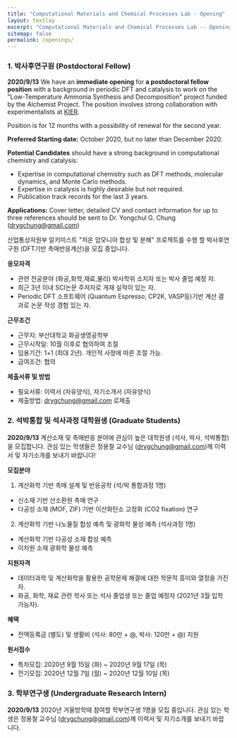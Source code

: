 ```yaml
---
title: "Computational Materials and Chemical Processes Lab - Opening"
layout: textlay
excerpt: "Computational Materials and Chemical Processes Lab -- Opening"
sitemap: false
permalink: /openings/
---
```

### **1. 박사후연구원 (Postdoctoral Fellow)**

**2020/9/13**
We have an **immediate opening** for **a postdoctoral fellow position** with a background in periodic DFT and catalysis to work on the "Low-Temperature Ammonia Synthesis and Decomposition" project funded by the Alchemist Project. The position involves strong collaboration with experimentalists at [KIER](https://www.kier.re.kr/eng/).

Position is for 12 months with a possibility of renewal for the second year.

**Preferred Starting date:** October 2020, but no later than December 2020.

**Potential Candidates** should have a strong background in computational chemistry and catalysis:
- Expertise in computational chemistry such as DFT methods, molecular dynamics, and Monte Carlo methods.
- Expertise in catalysis is highly desirable but not required.
- Publication track records for the last 3 years.

**Applications:** Cover letter, detailed CV and contact information for up to three references should be sent to Dr. Yongchul G. Chung (drygchung@gmail.com)

산업통상자원부 알키미스트 "저온 암모니아 합성 및 분해" 프로젝트를 수행 할 박사후연구원 (DFT기반 촉매반응계산)을 모집 중입니다.

**응모자격**
- 관련 전공분야 (화공,화학,재료,물리) 박사학위 소지자 또는 박사 졸업 예정 자.
- 최근 3년 이내 SCI논문 주저자로 게재 실적이 있는 자.
- Periodic DFT 소프트웨어 (Quantum Espresso, CP2K, VASP등)기반 계산 결과로 논문 작성 경험 있는 자.

**근무조건**
- 근무지: 부산대학교 화공생명공학부
- 근무시작일: 10월 이후로 협의하여 조절
- 임용기간: 1+1 (최대 2년). 개인적 사정에 따른 조절 가능.
- 급여조건: 협의

**제출서류 및 방법**
- 필요서류: 이력서 (자유양식), 자기소개서 (자유양식)
- 제출방법: drygchung@gmail.com 로제출


### **2. 석박통합 및 석사과정 대학원생 (Graduate Students)**

**2020/9/13**
계산소재 및 촉매반응 분야에 관심이 높은 대학원생 (석사, 박사, 석박통합)을 모집합니다. 관심 있는 학생들은 정용철 교수님 (drygchung@gmail.com)께 이력서 및 자기소개를 보내기 바랍니다!

**모집분야**
1. 계산화학 기반 촉매 설계 및 반응공학 (석/박 통합과정 1명)
- 신소재 기반 산소환원 촉매 연구
- 다공성 소재 (MOF, ZIF) 기반 이산화탄소 고정화 (CO2 fixation) 연구
2. 계산화학 기반 나노물질 합성 예측 및 광화학 물성 예측 (석사과정 1명)
- 계산화학 기반 다공성 소재 합성 예측
- 이차원 소재 광화학 물성 예측

**지원자격**
- 데이터과학 및 계산화학을 활용한 공학문제 해결에 대한 학문적 흥미와 열정을 가진 자.
- 화공, 화학, 재료 관련 학사 또는 석사 졸업생 또는 졸업 예정자 (2021년 3월 입학 가능자).

**혜택**
- 전액등록금 (별도) 및 생활비 (석사: 80만 + @, 박사: 120만 + @) 지원

**원서접수**
- 특차모집: 2020년 9월 15일 (화) ~ 2020년 9월 17일 (목)
- 전기모집: 2020년 12월 7일 (월) ~ 2020년 12월 10일 (목)

### **3. 학부연구생 (Undergraduate Research Intern)**

**2020/9/13**
2020년 겨울방학때 참여할 학부연구생 1명을 모집 중입니다. 관심 있는 학생은 정용철 교수님 (drygchung@gmail.com)께 이력서 및 자기소개를 보내기 바랍니다.
